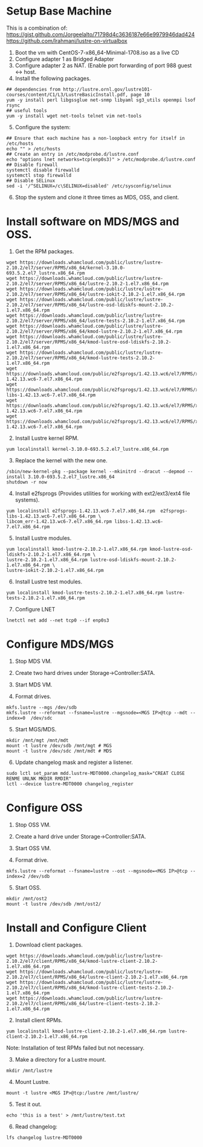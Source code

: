 # Setup Base Machine

This is a combination of:
https://gist.github.com/Jorgeelalto/71798d4c3636187e66e9979946dad424
https://github.com/lrahmani/lustre-on-virtualbox


1. Boot the vm with CentOS-7-x86_64-Minimal-1708.iso as a live CD
2. Configure adapter 1 as Bridged Adapter
3. Configure adapter 2 as NAT.  (Enable port forwarding of port 988 guest <-> host.
4. Install the following packages.

```
## dependencies from http://lustre.ornl.gov/lustre101-courses/content/C1/L3/LustreBasicInstall.pdf, page 10
yum -y install perl libgssglue net-snmp libyaml sg3_utils openmpi lsof rsync
## useful tools
yum -y install wget net-tools telnet vim net-tools
```

5. Configure the system:

```
## Ensure that each machine has a non-loopback entry for itself in /etc/hosts
echo "" > /etc/hosts
## Create an entry in /etc/modprobe.d/lustre.conf
echo "options lnet networks=tcp(enp0s3)" > /etc/modprobe.d/lustre.conf
## Disable firewall
systemctl disable firewalld
systemctl stop firewalld
## Disable SELinux
sed -i '/^SELINUX=/c\SELINUX=disabled' /etc/sysconfig/selinux
```

6. Stop the system and clone it three times as MDS, OSS, and client.

# Install software on MDS/MGS and OSS.

1. Get the RPM packages.

```
wget https://downloads.whamcloud.com/public/lustre/lustre-2.10.2/el7/server/RPMS/x86_64/kernel-3.10.0-693.5.2.el7_lustre.x86_64.rpm
wget https://downloads.whamcloud.com/public/lustre/lustre-2.10.2/el7/server/RPMS/x86_64/lustre-2.10.2-1.el7.x86_64.rpm
wget https://downloads.whamcloud.com/public/lustre/lustre-2.10.2/el7/server/RPMS/x86_64/lustre-iokit-2.10.2-1.el7.x86_64.rpm
wget https://downloads.whamcloud.com/public/lustre/lustre-2.10.2/el7/server/RPMS/x86_64/lustre-osd-ldiskfs-mount-2.10.2-1.el7.x86_64.rpm
wget https://downloads.whamcloud.com/public/lustre/lustre-2.10.2/el7/server/RPMS/x86_64/lustre-tests-2.10.2-1.el7.x86_64.rpm
wget https://downloads.whamcloud.com/public/lustre/lustre-2.10.2/el7/server/RPMS/x86_64/kmod-lustre-2.10.2-1.el7.x86_64.rpm
wget https://downloads.whamcloud.com/public/lustre/lustre-2.10.2/el7/server/RPMS/x86_64/kmod-lustre-osd-ldiskfs-2.10.2-1.el7.x86_64.rpm
wget https://downloads.whamcloud.com/public/lustre/lustre-2.10.2/el7/server/RPMS/x86_64/kmod-lustre-tests-2.10.2-1.el7.x86_64.rpm
wget https://downloads.whamcloud.com/public/e2fsprogs/1.42.13.wc6/el7/RPMS/x86_64/e2fsprogs-1.42.13.wc6-7.el7.x86_64.rpm
wget https://downloads.whamcloud.com/public/e2fsprogs/1.42.13.wc6/el7/RPMS/x86_64/e2fsprogs-libs-1.42.13.wc6-7.el7.x86_64.rpm
wget https://downloads.whamcloud.com/public/e2fsprogs/1.42.13.wc6/el7/RPMS/x86_64/libcom_err-1.42.13.wc6-7.el7.x86_64.rpm
wget https://downloads.whamcloud.com/public/e2fsprogs/1.42.13.wc6/el7/RPMS/x86_64/libss-1.42.13.wc6-7.el7.x86_64.rpm
```

2. Install Lustre kernel RPM.

```
yum localinstall kernel-3.10.0-693.5.2.el7_lustre.x86_64.rpm
```
3. Replace the kernel with the new one.

```
/sbin/new-kernel-pkg --package kernel --mkinitrd --dracut --depmod --install 3.10.0-693.5.2.el7_lustre.x86_64
shutdown -r now
```

4. Install e2fsprogs (Provides utilities for working with ext2/ext3/ext4 file systems).

```
yum localinstall e2fsprogs-1.42.13.wc6-7.el7.x86_64.rpm  e2fsprogs-libs-1.42.13.wc6-7.el7.x86_64.rpm \
libcom_err-1.42.13.wc6-7.el7.x86_64.rpm libss-1.42.13.wc6-7.el7.x86_64.rpm
```

5. Install Lustre modules.

```
yum localinstall kmod-lustre-2.10.2-1.el7.x86_64.rpm kmod-lustre-osd-ldiskfs-2.10.2-1.el7.x86_64.rpm \
lustre-2.10.2-1.el7.x86_64.rpm lustre-osd-ldiskfs-mount-2.10.2-1.el7.x86_64.rpm \
lustre-iokit-2.10.2-1.el7.x86_64.rpm
```

6. Install Lustre test modules.

```
yum localinstall kmod-lustre-tests-2.10.2-1.el7.x86_64.rpm lustre-tests-2.10.2-1.el7.x86_64.rpm
```

7. Configure LNET

```
lnetctl net add --net tcp0 --if enp0s3
```

# Configure MDS/MGS

1. Stop MDS VM.

2. Create two hard drives under Storage->Controller:SATA.

3. Start MDS VM.

4.  Format drives.

```
mkfs.lustre --mgs /dev/sdb
mkfs.lustre --reformat --fsname=lustre --mgsnode=<MGS IP>@tcp --mdt --index=0  /dev/sdc
```

5.  Start MGS/MDS.

```
mkdir /mnt/mgt /mnt/mdt
mount -t lustre /dev/sdb /mnt/mgt # MGS
mount -t lustre /dev/sdc /mnt/mdt # MDS
```

6.  Update changelog mask and register a listener.

```
sudo lctl set_param mdd.lustre-MDT0000.changelog_mask="CREAT CLOSE RENME UNLNK MKDIR RMDIR"
lctl --device lustre-MDT0000 changelog_register
```

# Configure OSS

1.  Stop OSS VM.

2.  Create a hard drive under Storage->Controller:SATA.

3.  Start OSS VM.

4.  Format drive.

```
mkfs.lustre --reformat --fsname=lustre --ost --mgsnode=<MGS IP>@tcp --index=2 /dev/sdb
```

5.  Start OSS.

```
mkdir /mnt/ost2
mount -t lustre /dev/sdb /mnt/ost2/
```

# Install and Configure Client

1. Download client packages.

```
wget https://downloads.whamcloud.com/public/lustre/lustre-2.10.2/el7/client/RPMS/x86_64/kmod-lustre-client-2.10.2-1.el7.x86_64.rpm
wget https://downloads.whamcloud.com/public/lustre/lustre-2.10.2/el7/client/RPMS/x86_64/lustre-client-2.10.2-1.el7.x86_64.rpm
wget https://downloads.whamcloud.com/public/lustre/lustre-2.10.2/el7/client/RPMS/x86_64/kmod-lustre-client-tests-2.10.2-1.el7.x86_64.rpm
wget https://downloads.whamcloud.com/public/lustre/lustre-2.10.2/el7/client/RPMS/x86_64/lustre-client-tests-2.10.2-1.el7.x86_64.rpm
```

2. Install client RPMs.

```
yum localinstall kmod-lustre-client-2.10.2-1.el7.x86_64.rpm lustre-client-2.10.2-1.el7.x86_64.rpm
```

Note:  Installation of test RPMs failed but not necessary.

3. Make a directory for a Lustre mount.

```
mkdir /mnt/lustre
```

4. Mount Lustre.

```
mount -t lustre <MGS IP>@tcp:/lustre /mnt/lustre/
```

5.  Test it out.

```
echo 'this is a test' > /mnt/lustre/test.txt
```

6.  Read changelog:

```
lfs changelog lustre-MDT0000
```


